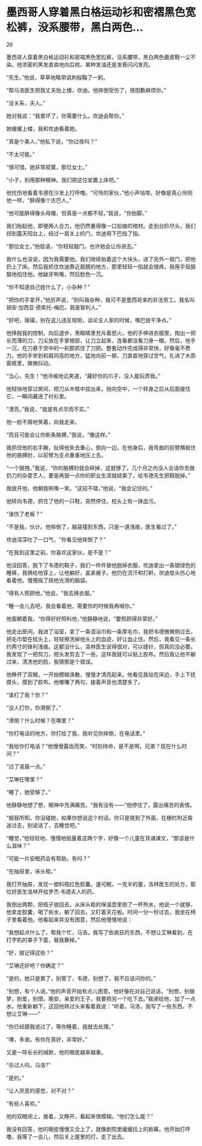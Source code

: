 # 墨西哥人穿着黑白格运动衫和密褶黑色宽松裤，没系腰带，黑白两色...

26

墨西哥人穿着黑白格运动衫和密褶黑色宽松裤，没系腰带，黑白两色鹿皮鞋一尘不染。他浓密的黑发直直地向后梳，某种发油还是发膏闪闪发亮。

“先生。”他说，草草地略带讽刺般鞠了一躬。

“帮马洛医生把我丈夫抬上楼，坎迪。他摔倒受伤了，很抱歉麻烦你。”

“没关系，夫人。”

她对我说：“我累坏了，你需要什么，坎迪会帮你。”

她缓缓上楼，我和坎迪看着她。

“真是个美人，”他私下说，“你过夜吗？”

“不太可能。”

“很可惜。她非常寂寞，那位女士。”

“小子，别用那种眼神。我们把这位安置上床吧。”

他忧伤地看着韦德在沙发上打呼噜。“可怜的家伙，”他小声咕哝，好像是真心怜悯他一样，“醉得像个古巴人。”

“他可能醉得像头母猪，但真是一点都不轻，”我说，“你抬脚。”

我们抬起他，即便两人合力，他仍然重得像一口铅做的棺材。走到台阶尽头，我们拐到露天阳台上，经过一扇关上的门，坎迪用下巴指了指。

“那位女士，”他低语，“你轻轻敲门，也许她会让你进去。”

我什么也没说，因为我需要他。我们继续抬着这个大块头，进了另外一扇门，把他扔上了床。然后我抓住坎迪靠近肩膀的地方，那里轻轻一掐就会很疼。我用手指狠狠地掐住他。他龇牙咧嘴，然后脸色一沉。

“你不知道自己姓什么了，小杂种？”

“把你的手拿开，”他厉声说，“别叫我杂种，我可不是墨西哥来的非法劳工，我名叫胡安·加西亚·德索托-梅厄，我是智利人。”

“好吧，唐璜，别在这儿违反规矩，谈论主人家的时候，嘴巴放干净点。”

他挣脱我的控制，向后退步，黑眼睛里充斥着怒火。他的手伸进衣服里，掏出一把长而薄的刀，刀尖放在手掌根部，让刀立起来，连看都没看刀身一眼。然后，他手一沉，在刀悬于空中的一刹那抓住了刀把。整套动作完成得非常快，好像毫不费力。他的手举到和肩同高的地方，猛地向前一掷，刀直直地穿过空气，扎进了木质窗框里，微微抖动。

“当心，先生！”他冷峻地讥笑道，“藏好你的爪子，没人能玩弄我。”

他轻快地穿过房间，把刀从木框中拔出来，抛向空中，一个转身之后从后面接住它，一瞬间藏进了衬衫里。

“漂亮，”我说，“就是有点华而不实。”

他一脸不屑地笑着，向我走来。

“而且可能会让你断条胳膊，”我说，“像这样。”

我抓住他的右手腕，扯得他失去重心，倒向一边，在他身后，我弯曲的前臂横抵住他的胳膊肘，以前臂为支点重重地压上去。

“一个狠拽，”我说，“你的胳膊肘就会碎掉，这就够了，几个月之内没人会请你去做扔刀的杂耍艺人，要是再狠一点你的职业生涯就结束了，给韦德先生把鞋脱掉。”

我放开他，他朝我咧嘴一笑。“这招不错，”他说，“我会记住的。”

他转向韦德，抓住了他的一只鞋，突然停住。枕头上有一抹血污。

“谁伤了老板？”

“不是我，伙计。他摔倒了，脑袋撞到东西，只是一道浅痕，医生看过了。”

坎迪深深吐了一口气，“你看见他摔倒了？”

“在我到这里之前。你喜欢这家伙，是不是？”

他没回答，脱下了韦德的鞋子，我们一件件替他脱掉衣服，坎迪拿出一条银绿色的睡裤，我俩给他穿上，让他躺好，盖紧被子。他仍在流汗和打鼾。坎迪低头伤心地看着他，慢慢摇了摇他光滑的脑袋。

“得有人照顾他，”他说，“我去换衣服。”

“睡一会儿去吧，我会看着他，需要你的时候我再喊你。”

他面朝着我，“你得好好照料他，”他静静地说，“要照顾得非常好。”

他走出房间，我进了浴室，拿了一条湿浴巾和一条厚毛巾，我把韦德微微侧过去，把毛巾垫在枕头上，轻轻擦洗掉他头上的血迹，好让血止住。然后，我看见一条长约两寸的锋利浅痕。这都没什么，洛林医生说得很对，可以缝针，但真的没必要。我发现了一把剪刀，把头发剪去了一些，这样我就可以贴上胶布。然后我让他平躺过来，清洗他的脸，我猜那是个错误。

他睁开了双眼，一开始模糊涣散，慢慢才清亮起来。他看见我站在床边，手上下抚摸头，摸到了胶布。他嘟囔了两句，接着声音也清楚多了。

“谁打了我？你？”

“没人打你，你滑倒了。”

“滑倒？什么时候？在哪里？”

“你打电话的地方，你打给了我，我听见你摔倒，在电话里。”

“我给你打电话？”他慢慢露齿而笑，“时刻待命，是不是啊，兄弟？现在什么时间？”

“过了凌晨一点。”

“艾琳在哪里？”

“睡了，她受够了。”

他静静地想了想，眼神中充满痛苦。“我有没有——”他停住了，露出痛苦的表情。

“据我所知，你没碰她，如果你想说这个的话。你只是晃到了外面，在栅栏附近昏迷过去，别说话了，去睡觉吧。”

“睡觉，”他轻轻地、慢慢地掂量着这两个字，好像一个儿童在背诵课文，“那该是什么滋味？”

“可能一片安眠药会有帮助，有吗？”

“在抽屉里，床头柜。”

我打开抽屉，发现一塑料瓶红色胶囊。速可眠，一克半的量，洛林医生的处方，那位好医生洛林开给罗杰·韦德夫人的药。

我倒出两颗，把瓶子放回去，从床头柜的保温壶里倒了一杯热水，他说一个就够，他拿走胶囊，喝了些水，躺了回去，又盯着天花板。时间一分一秒过去，我坐在椅子里看着他。他看起来并没有困意，然后他慢慢地说：

“我想起点什么了，帮我个忙，马洛。我写了些疯狂的东西，不想让艾琳看到，在打字机的罩子下面，替我撕掉。”

“好，就记得这些？”

“艾琳还好吧？你确定？”

“是的，她只是累了，别管了，韦德，别想了，我不应该问你的。”

“别想，有个人说。”他的声音开始有点儿困意，他好像在对自己说话，“别想，别做梦，别爱，别恨。晚安，亲爱的王子，我要把另一个吃下去。”我递给他，加了一点水。他重新躺下，这回他转过头来看着我说：“听着，马洛，我写了一些东西，不想让艾琳——”

“你已经跟我说过了。等你睡着，我就去处理。”

“噢，多谢。有你在真好，非常好。”

又是一阵长长的缄默，他的眼皮越来越重。

“杀过人吗，马洛?”

“是的。”

“让人厌恶的感觉，对不对？”

“有些人喜欢。”

他的双眼闭上，接着，又睁开，看起来很模糊。“他们怎么能？”

我没有回答，他的眼皮慢慢又合上了，就像剧院里缓缓拉上的剧幕。他开始打呼噜，我等了一会儿，然后关上屋里的灯，走了出去。